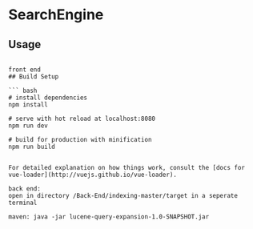 # SearchEngine

## Usage

```

front end
## Build Setup

``` bash
# install dependencies
npm install

# serve with hot reload at localhost:8080
npm run dev

# build for production with minification
npm run build


For detailed explanation on how things work, consult the [docs for vue-loader](http://vuejs.github.io/vue-loader).

back end:
open in directory /Back-End/indexing-master/target in a seperate terminal

maven: java -jar lucene-query-expansion-1.0-SNAPSHOT.jar

```
